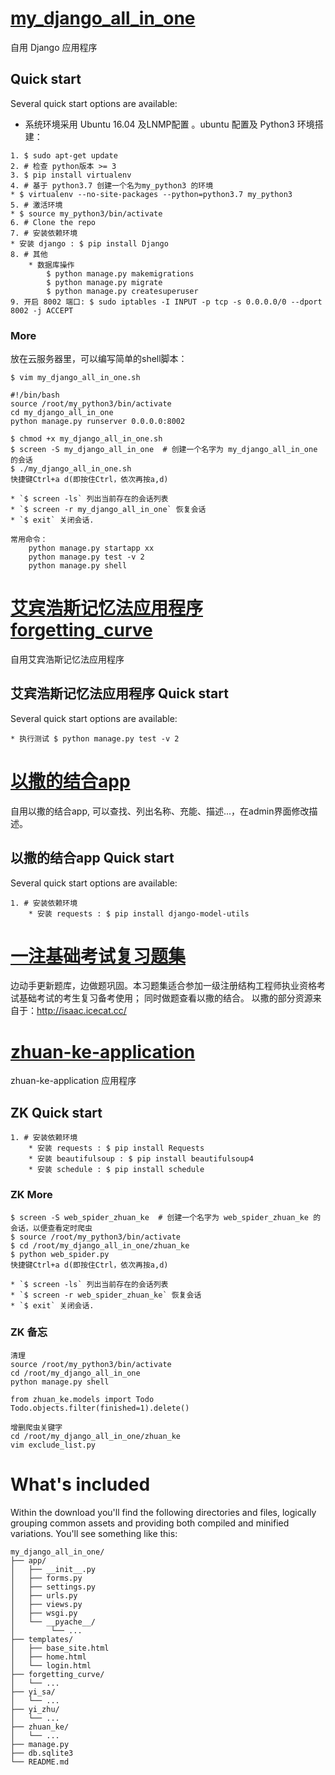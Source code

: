 # [my_django_all_in_one](http://#/)

自用 Django 应用程序

## Quick start

Several quick start options are available:

* 系统环境采用 Ubuntu 16.04 及LNMP配置 。ubuntu 配置及 Python3 环境搭建：
```
1. $ sudo apt-get update
2. # 检查 python版本 >= 3
3. $ pip install virtualenv
4. # 基于 python3.7 创建一个名为my_python3 的环境
* $ virtualenv --no-site-packages --python=python3.7 my_python3
5. # 激活环境
* $ source my_python3/bin/activate
6. # Clone the repo
7. # 安装依赖环境
* 安装 django : $ pip install Django
8. # 其他
    * 数据库操作
        $ python manage.py makemigrations
        $ python manage.py migrate
        $ python manage.py createsuperuser
9. 开启 8002 端口: $ sudo iptables -I INPUT -p tcp -s 0.0.0.0/0 --dport 8002 -j ACCEPT
```

### More

放在云服务器里，可以编写简单的shell脚本：
```
$ vim my_django_all_in_one.sh

#!/bin/bash
source /root/my_python3/bin/activate
cd my_django_all_in_one
python manage.py runserver 0.0.0.0:8002

$ chmod +x my_django_all_in_one.sh
$ screen -S my_django_all_in_one  # 创建一个名字为 my_django_all_in_one 的会话
$ ./my_django_all_in_one.sh
快捷键Ctrl+a d(即按住Ctrl，依次再按a,d) 

* `$ screen -ls` 列出当前存在的会话列表
* `$ screen -r my_django_all_in_one` 恢复会话
* `$ exit` 关闭会话.

常用命令：
    python manage.py startapp xx
    python manage.py test -v 2
    python manage.py shell
```


# [艾宾浩斯记忆法应用程序 forgetting_curve ](http://#/)

自用艾宾浩斯记忆法应用程序

## 艾宾浩斯记忆法应用程序 Quick start

Several quick start options are available:
```
* 执行测试 $ python manage.py test -v 2
```

# [以撒的结合app](http://#/)

自用以撒的结合app, 可以查找、列出名称、充能、描述...，在admin界面修改描述。

## 以撒的结合app Quick start

Several quick start options are available:

```
1. # 安装依赖环境
    * 安装 requests : $ pip install django-model-utils
```


# [一注基础考试复习题集](http://#/)

边动手更新题库，边做题巩固。本习题集适合参加一级注册结构工程师执业资格考试基础考试的考生复习备考使用；
同时做题查看以撒的结合。
以撒的部分资源来自于：http://isaac.icecat.cc/


# [zhuan-ke-application](http://#/)

zhuan-ke-application 应用程序

## ZK Quick start

```
1. # 安装依赖环境
    * 安装 requests : $ pip install Requests
    * 安装 beautifulsoup : $ pip install beautifulsoup4
    * 安装 schedule : $ pip install schedule
```

### ZK More
  
```
$ screen -S web_spider_zhuan_ke  # 创建一个名字为 web_spider_zhuan_ke 的会话，以便查看定时爬虫
$ source /root/my_python3/bin/activate
$ cd /root/my_django_all_in_one/zhuan_ke
$ python web_spider.py
快捷键Ctrl+a d(即按住Ctrl，依次再按a,d)

* `$ screen -ls` 列出当前存在的会话列表
* `$ screen -r web_spider_zhuan_ke` 恢复会话
* `$ exit` 关闭会话.
```

### ZK 备忘

```
清理
source /root/my_python3/bin/activate
cd /root/my_django_all_in_one
python manage.py shell

from zhuan_ke.models import Todo
Todo.objects.filter(finished=1).delete()

增删爬虫关键字
cd /root/my_django_all_in_one/zhuan_ke
vim exclude_list.py
```


# What's included

Within the download you'll find the following directories and files, logically grouping common assets and providing both compiled and minified variations. You'll see something like this:

```
my_django_all_in_one/
├── app/
│   ├── __init__.py
│   ├── forms.py
│   ├── settings.py
│   ├── urls.py
│   ├── views.py
│   ├── wsgi.py
│   └── __pyache__/
│        └── ...
├── templates/
│   ├── base_site.html
│   ├── home.html
│   └── login.html
├── forgetting_curve/
│   └── ...
├── yi_sa/
│   └── ...
├── yi_zhu/
│   └── ...
├── zhuan_ke/
│   └── ...
├── manage.py
├── db.sqlite3
└── README.md
```